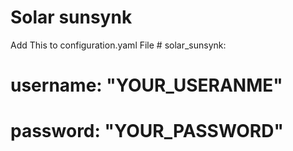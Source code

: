 # Solar sunsynk
Add This to configuration.yaml File 
    # solar_sunsynk:
#   username: "YOUR_USERANME"
#   password: "YOUR_PASSWORD"
    
